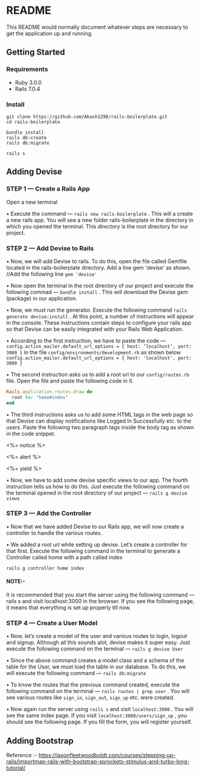 # README

This README would normally document whatever steps are necessary to get the
application up and running.


## Getting Started

### Requirements
- Ruby 3.0.0
- Rails 7.0.4

### Install

```
git clone https://github.com/Akash1298/rails-boilerplate.git
cd rails-boilerplate

bundle install
rails db:create
rails db:migrate

rails s
```

## Adding Devise

<h3>STEP 1 — Create a Rails App</h3>

Open a new terminal

• Execute the command — ```rails new rails-boilerplate``` . This will a create a new rails app. You will see a new folder rails-boilerplate in the directory in which you opened the terminal. This directory is the root directory for our project.



<h3>STEP 2 — Add Devise to Rails</h3>

• Now, we will add Devise to rails. To do this, open the file called Gemfile located in the rails-boilerplate directory. Add a line gem 'devise' as shown.
//Add the following line
```gem 'devise'```

• Now open the terminal in the root directory of our project and execute the following commad — ```bundle install``` . This will download the Devise gem (package) in our application.

• Now, we must run the generator. Execute the following command ```rails generate devise:install``` . At this point, a number of instructions will appear in the console. These instructions contain steps to configure your rails app so that Devise can be easily integrated with your Rails Web Application.

• According to the first instruction, we have to paste the code — ```config.action_mailer.default_url_options = { host: ‘localhost’, port: 3000 }``` in the file ```config/environments/development.rb``` as shown below
```config.action_mailer.default_url_options = { host: 'localhost', port: 3000 }```

• The second instruction asks us to add a root url to our ```config/routes.rb``` file. Open the file and paste the following code in it.
```ruby
Rails.application.routes.draw do
  root to: "home#index"
end
```
• The third instructions asks us to add some HTML tags in the web page so that Devise can display notifications like Logged In Successfully etc. to the users. Paste the following two paragraph tags inside the body tag as shown in the code snippet.
<body>
    <p class="notice"><%= notice %></p>
    <p class="alert"><%= alert %></p>
    <%= yield %>
  </body>
</html>

• Now, we have to add some devise specific views to our app. The fourth instruction tells us how to do this. Just execute the following command on the terminal opened in the root directory of our project — ```rails g devise views```



<h3>STEP 3 — Add the Controller</h3>

• Now that we have added Devise to our Rails app, we will now create a controller to handle the various routes.

• We added a root url while setting up devise. Let’s create a controller for that first. Execute the following command in the terminal to generate a Controller called home with a path called index

```rails g controller home index```

<h4>NOTE:-</h4> It is recommended that you start the server using the following command — rails s and visit localhost:3000 in the browser. If you see the following page, it means that everything is set up properly till now.



<h3>STEP 4 — Create a User Model</h3>

• Now, let’s create a model of the user and various routes to login, logout and signup. Although all this sounds alot, devise makes it super easy. Just execute the following command on the terminal — ```rails g devise User```

• Since the above command creates a model class and a schema of the table for the User, we must load the table in our database. To do this, we will execute the following command — ```rails db:migrate```
    
• To know the routes that the previous command created, execute the following command on the terminal — ```rails routes | grep user``` . You will see various routes like ```sign_in```, ```sign_out```, ```sign_up``` etc. were created.

• Now again run the server using ```rails s``` and visit ```localhost:3000``` . You will see the same index page. If you visit ```localhost:3000/users/sign_up``` , you should see the following page. If you fill the form, you will register yourself.


## Adding Bootstrap

Reference :- 
https://jasonfleetwoodboldt.com/courses/stepping-up-rails/importmap-rails-with-bootstrap-sprockets-stimulus-and-turbo-long-tutorial/